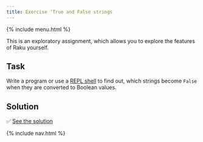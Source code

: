```yaml
---
title: Exercise ‘True and False strings
---
```


{% include menu.html %}

This is an exploratory assignment, which allows you to explore the features of Raku yourself.

## Task

Write a program or use a [REPL shell](/essentials/running-programs/from-repl) to find out, which strings become `False` when they are converted to Boolean values.

## Solution

✅ [See the solution](solution)

{% include nav.html %}
